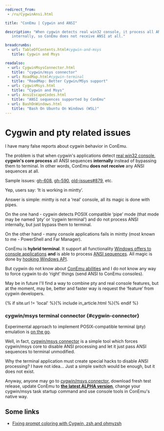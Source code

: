```yaml
---
redirect_from:
 - /ru/CygwinAnsi.html

title: "ConEmu | Cygwin and ANSI"

description: "When cygwin detects real win32 console, it process all ANSI sequences
   internally, so ConEmu does not receive ANSI at all."

breadcrumbs:
 - url: TableOfContents.html#cygwin-and-msys
   title: Cygwin and Msys

readalso:
 - url: CygwinMsysConnector.html
   title: "cygwin/msys connector"
 - url: RoadMap.html#cygwin-terminal
   title: "RoadMap: Better Cygwin/MSys support"
 - url: CygwinMsys.html
   title: "Cygwin and Msys"
 - url: AnsiEscapeCodes.html
   title: "ANSI sequences supported by ConEmu"
 - url: BashOnWindows.html
   title: "Bash On Ubuntu On Windows (WSL)"
---
```


# Cygwin and pty related issues

I have many false reports about cygwin behavior in ConEmu.

The problem is that when cygwin's applications detect [real win32 console](RealConsole.html),
**cygwin's core process** all ANSI sequences **internally** instead of bypassing them to terminal.
In other words, ConEmu **does not receive** any ANSI sequences at all.

Sample issues:
[gh-608](https://github.com/Maximus5/ConEmu/issues/608),
[gh-590](https://github.com/Maximus5/ConEmu/issues/590),
[old-issues#879](https://github.com/Maximus5/conemu-old-issues/issues/879),
etc.

Yep, users say: ‘It is working in mintty’.

Answer is simple: mintty is not a ‘real’ console, all its magic is done with pipes.

On the one hand - cygwin detects POSIX compatible ‘pipe’ mode
(that mode may be named ‘pty’ or ‘cygwin terminal’)
and do not process ANSI internally, but just bypass them to terminal.

On the other hand - many console applications fails in mintty
(most known to me - PowerShell and Far Manager).

ConEmu is **hybrid terminal**. It support all functionality
[Windows offers to console applications](https://msdn.microsoft.com/en-us/library/windows/desktop/ms681913.aspx)
**and** is able to process [ANSI sequences](AnsiEscapeCodes.html).
All magic is done by [hooking Windows API](ConEmuHk.html).

But cygwin do not know about [ConEmu abilities](AnsiEscapeCodes.html) and
I do not know any way to force cygwin to do ‘right’ things (send ANSI to ConEmu consoles).

May be in future I'll find a way to combine pty and real console features,
but at the moment, may be, better and faster way is request the ‘feature’
from cygwin developers.

{% if site.url != 'local' %}{% include in_article.html %}{% endif %}



### cygwin/msys terminal connector  {#cygwin-connector}

Experimental approach to implement POSIX-compatible terminal (pty)
emulation is [on the go](CygwinMsysConnector.html).

Well, in fact, [cygwin/msys connector](CygwinMsysConnector.html)
is a simple tool which forces cygwin/msys core to disable ANSI processing
and let it just pass ANSI sequences to terminal unmodified.

Why the terminal application must create special hacks to disable ANSI processing?
I have not idea... Just a simple switch would be enough, but it does not exist.

Anyway, anyone may go to [cygwin/msys connector](CygwinMsysConnector.html),
download fresh test release, update ConEmu to
<strong><a href="{{ site.fosshub }}" rel="nofollow">the latest ALPHA version</a></strong>,
change your cygwin/msys task startup command and use console tools in ConEmu's native way.



## Some links

* [Fixing prompt coloring with Cygwin, zsh and ohmyzsh](https://plus.google.com/100883784258900633261/posts/GZ7fGAA4m6W)
